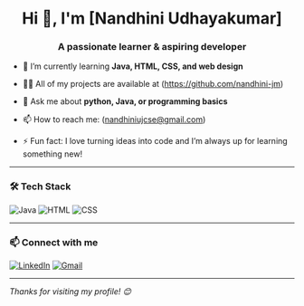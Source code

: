 <h1 align="center">Hi 👋, I'm [Nandhini Udhayakumar]</h1>
<h3 align="center">A passionate learner & aspiring developer</h3>

- 🌱 I’m currently learning **Java, HTML, CSS, and web design**
- 👨‍💻 All of my projects are available at (https://github.com/nandhini-jm)
  
- 💬 Ask me about **python, Java, or programming basics**
- 📫 How to reach me: (nandhiniujcse@gmail.com)  
- ⚡ Fun fact: I love turning ideas into code and I’m always up for learning something new!

---

### 🛠️ Tech Stack

![Java](https://img.shields.io/badge/Java-ED8B00?style=flat&logo=java&logoColor=white)
![HTML](https://img.shields.io/badge/HTML5-E34F26?style=flat&logo=html5&logoColor=white)
![CSS](https://img.shields.io/badge/CSS3-1572B6?style=flat&logo=css3&logoColor=white)


---



### 📫 Connect with me

[![LinkedIn](https://img.shields.io/badge/LinkedIn-blue?style=flat&logo=linkedin&logoColor=white)](https://linkedin.com/in/www.linkedin.com/in/nandhini-udhayakumar-58b2a730a)
[![Gmail](https://img.shields.io/badge/Gmail-D14836?style=flat&logo=gmail&logoColor=white)](mailto:nandhiniujcse@gmail.com)

---
*Thanks for visiting my profile! 😊*

